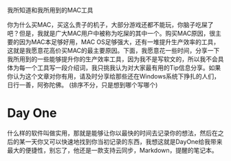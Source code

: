 我所知道和我所用到的MAC工具

你为什么买MAC，买这么贵子的机子，大部分游戏还都不能玩，你脑子吃屎了吧？但是，我就是广大MAC用户中被称为吃屎的其中一个。购买MAC原因，很主要的因为MAC本足够好用，MAC OS足够强大，还有一堆提升生产效率的工具，这就是我愿意花高价买MAC的最主要原因。下面，我愿意花一些时间，分享一下我所用到的一些能够提升你的生产效率工具，因为我不是写软文的，所以我不会具体为每一个工具写一段介绍词，我只挑我认为对大家最有用的Tip信息分享。如果你认为这个文章对你有用，请及时分享给那些还在Windows系统下挣扎的人们，日行一善，阿弥陀佛。
(排序不分，只是想到哪个写哪个)
# Day One
什么样的软件叫做实用，那就是能够让你以最快的时间去记录你的想法，然后在之后的某一天你又可以快速地找到你当初记录的东西，我想这就是DayOne给我带来最大的便捷性，别忘了，他还是一款支持云同步，Markdown，提醒的笔记本。


